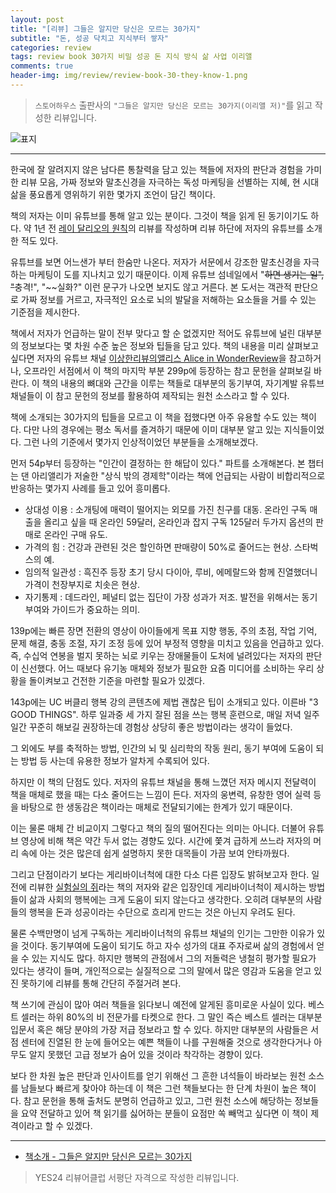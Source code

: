 ```yaml
---  
layout: post  
title: "[리뷰] 그들은 알지만 당신은 모르는 30가지"  
subtitle: "돈, 성공 닥치고 지식부터 쌓자"  
categories: review  
tags: review book 30가지 비밀 성공 돈 지식 방식 삶 사업 이리앨   
comments: true  
header-img: img/review/review-book-30-they-know-1.png
---  
```

  
> `스토어하우스` 출판사의 `"그들은 알지만 당신은 모르는 30가지(이리앨 저)"`를 읽고 작성한 리뷰입니다.  

![표지](https://theorydb.github.io/assets/img/review/review-book-30-they-know-1.png)  

---

한국에 잘 알려지지 않은 남다른 통찰력을 담고 있는 책들에 저자의 판단과 경험을 가미한 리뷰 모음, 가짜 정보와 말초신경을 자극하는 독성 마케팅을 선별하는 지혜, 현 시대 삶을 풍요롭게 영위하기 위한 몇가지 조언이 담긴 책이다.

책의 저자는 이미 유튜브를 통해 알고 있는 분이다. 그것이 책을 읽게 된 동기이기도 하다. 약 1년 전 [레이 달리오의 원칙](https://theorydb.github.io/review/2020/09/04/review-book-principles/)의 리뷰를 작성하며 리뷰 하단에 저자의 유튜브를 소개한 적도 있다. 

유튜브를 보면 어느샌가 부터 한숨만 나온다. 저자가 서문에서 강조한 말초신경을 자극하는 마케팅이 도를 지나치고 있기 때문이다. 이제 유튜브 섬네일에서 "~~하면 생기는 일", "~~충격!", "~~실화?" 이런 문구가 나오면 보지도 않고 거른다. 본 도서는 객관적 판단으로 가짜 정보를 거르고, 자극적인 요소로 뇌의 발달을 저해하는 요소들을 거를 수 있는 기준점을 제시한다. 

책에서 저자가 언급하는 말이 전부 맞다고 할 순 없겠지만 적어도 유튜브에 널린 대부분의 정보보다는 몇 차원 수준 높은 정보와 팁들을 담고 있다. 책의 내용을 미리 살펴보고 싶다면 저자의 유튜브 채널 [이상한리뷰의앨리스 Alice in WonderReview](https://www.youtube.com/watch?v=Xo_KGDkRq74&list=UUzmyfZl7lxV-lLZxpSJWsWQ&index=26)을 참고하거나, 오프라인 서점에서 이 책의 마지막 부분 299p에 등장하는 참고 문헌을 살펴보길 바란다. 이 책의 내용의 뼈대와 근간을 이루는 책들로 대부분의 동기부여, 자기계발 유튜브 채널들이 이 참고 문헌의 정보를 활용하여 제작되는 원천 소스라고 할 수 있다. 

책에 소개되는 30가지의 팁들을 모르고 이 책을 접했다면 아주 유용할 수도 있는 책이다. 다만 나의 경우에는 평소 독서를 즐겨하기 때문에 이미 대부분 알고 있는 지식들이었다. 그런 나의 기준에서 몇가지 인상적이었던 부분들을 소개해보겠다.

먼저 54p부터 등장하는 "인간이 결정하는 한 해답이 있다." 파트를 소개해본다. 본 챕터는 댄 아리앨리가 저술한 "상식 밖의 경제학"이라는 책에 언급되는 사람이 비합리적으로 반응하는 몇가지 사례를 들고 있어 흥미롭다.
* 상대성 이용 : 소개팅에 매력이 떨어지는 외모를 가진 친구를 대동. 온라인 구독 매출을 올리고 싶을 때 온라인 59달러, 온라인과 잡지 구독 125달러 두가지 옵션의 판매로 온라인 구매 유도.
* 가격의 힘 : 건강과 관련된 것은 할인하면 판매량이 50%로 줄어드는 현상. 스타벅스의 예.
* 임의적 일관성 : 흑진주 등장 초기 당시 다이아, 루비, 에메랄드와 함께 진열했더니 가격이 천장부지로 치솟은 현상.
* 자기통제 : 데드라인, 페널티 없는 집단이 가장 성과가 저조. 발전을 위해서는 동기부여와 가이드가 중요하는 의미.

139p에는 빠른 장면 전환의 영상이 아이들에게 목표 지향 행동, 주의 초점, 작업 기억, 문제 해결, 충동 조절, 자기 조정 등에 있어 부정적 영향을 미치고 있음을 언급하고 있다. 즉, 수십억 연봉을 벌지 못하는 뇌로 키우는 장애물들이 도처에 널려있다는 저자의 판단이 신선했다. 어느 때보다 유기농 매체와 정보가 필요한 요즘 미디어를 소비하는 우리 상황을 돌이켜보고 건전한 기준을 마련할 필요가 있겠다.

143p에는 UC 버클리 행복 강의 콘텐츠에 제법 괜찮은 팁이 소개되고 있다. 이른바 "3 GOOD THINGS". 하루 일과중 세 가지 잘된 점을 쓰는 행복 훈련으로, 매일 저녁 일주일간 꾸준히 해보길 권장하는데 경험상 상당히 좋은 방법이라는 생각이 들었다.

그 외에도 부를 축적하는 방법, 인간의 뇌 및 심리학의 작동 원리, 동기 부여에 도움이 되는 방법 등 사는데 유용한 정보가 알차게 수록되어 있다. 

하지만 이 책의 단점도 있다. 저자의 유튜브 채널을 통해 느꼈던 저자 메시지 전달력이 책을 매체로 했을 때는 다소 줄어드는 느낌이 든다. 저자의 웅변력, 유창한 영어 실력 등을 바탕으로 한 생동감은 책이라는 매체로 전달되기에는 한계가 있기 때문이다. 

이는 물론 매체 간 비교이지 그렇다고 책의 질의 떨어진다는 의미는 아니다. 더불어 유튜브 영상에 비해 책은 약간 두서 없는 경향도 있다. 시간에 쫓겨 급하게 쓰느라 저자의 머리 속에 아는 것은 많은데 쉽게 설명하지 못한 대목들이 가끔 보여 안타까웠다. 

그리고 단점이라기 보다는 게리바이너척에 대한 다소 다른 입장도 밝혀보고자 한다. 일전에 리뷰한 [실험실의 쥐](https://theorydb.github.io/review/2020/06/18/review-book-lab-rats/)라는 책의 저자와 같은 입장인데 게리바이너척이 제시하는 방법들이 삶과 사회의 행복에는 크게 도움이 되지 않는다고 생각한다. 오히려 대부분의 사람들의 행복을 돈과 성공이라는 수단으로 흐리게 만드는 것은 아닌지 우려도 된다. 

물론 수백만명이 넘게 구독하는 게리바이너척의 유튜브 채널의 인기는 그만한 이유가 있을 것이다. 동기부여에 도움이 되기도 하고 자수 성가의 대표 주자로써 삶의 경험에서 얻을 수 있는 지식도 많다. 하지만 행복의 관점에서 그의 저돌력은 냉철히 평가할 필요가 있다는 생각이 들며, 개인적으로는 실질적으로 그의 말에서 많은 영감과 도움을 얻고 있진 못하기에 리뷰를 통해 간단히 주절거려 본다.

책 쓰기에 관심이 많아 여러 책들을 읽다보니 예전에 알게된 흥미로운 사실이 있다. 베스트 셀러는 하위 80%의 비 전문가를 타켓으로 한다. 그 말인 즉슨 베스트 셀러는 대부분 입문서 혹은 해당 분야의 가장 저급 정보라고 할 수 있다. 하지만 대부분의 사람들은 서점 센터에 진열된 한 눈에 들어오는 예쁜 책들이 나를 구원해줄 것으로 생각한다거나 아무도 알지 못했던 고급 정보가 숨어 있을 것이라 착각하는 경향이 있다. 

보다 한 차원 높은 판단과 인사이트를 얻기 위해선 그 흔한 녀석들이 바라보는 원천 소스를 남들보다 빠르게 찾아야 하는데 이 책은 그런 책들보다는 한 단계 차원이 높은 책이다. 참고 문헌을 통해 출처도 분명히 언급하고 있고, 그런 원천 소스에 해당하는 정보들을 요약 전달하고 있어 책 읽기를 싫어하는 분들이 요점만 쏙 빼먹고 싶다면 이 책이 제격이라고 할 수 있겠다.

---

* [책소개 - 그들은 알지만 당신은 모르는 30가지](http://www.yes24.com/Product/Goods/101778974)

> YES24 리뷰어클럽 서평단 자격으로 작성한 리뷰입니다.